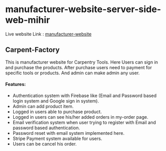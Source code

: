 # manufacturer-website-server-side-web-mihir

Live website Link : [manufacturer-website](https://manufacturer-website-4ba8c.web.app/)

## Carpent-Factory
   This is manufacturer website for Carpentry Tools. Here Users can sign in and purchase the products.
   After purchase users need to payment for specific tools or products.
   And admin can make admin any user.

  #### Features:
   * Authentication system with Firebase like (Email and Password based login system and Google sign in system).
   * Admin can add product item.
   * Logged in users able to purchase product.
   * Logged in users can see his/her added orders in my-order page.
   * Email verification system when user trying to register with Email and password based authentication.
   * Password reset with email system implemented here.
   * Stripe Payment system available for users.
   * Users can be cancel his order.
